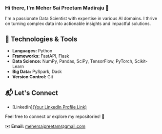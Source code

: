 ### Hi there, I'm Meher Sai Preetam Madiraju 👋

I'm a passionate Data Scientist with expertise in various AI domains. I thrive on turning complex data into actionable insights and impactful solutions.

## 🔧 Technologies & Tools

- **Languages:** Python
- **Frameworks:** FastAPI, Flask
- **Data Science:** NumPy, Pandas, SciPy, TensorFlow, PyTorch, Scikit-Learn
- **Big Data:** PySpark, Dask
- **Version Control:** Git

## 📬 Let's Connect

- [LinkedIn][(Your LinkedIn Profile Link)](https://www.linkedin.com/in/mehersaipreetam/)

Feel free to connect or explore my repositories! 🌟

✉️ **Email:** mehersaipreetam@gmail.com


<!--
**mehersaipreetam/mehersaipreetam** is a ✨ _special_ ✨ repository because its `README.md` (this file) appears on your GitHub profile.

Here are some ideas to get you started:

- 🔭 I’m currently working on ...
- 🌱 I’m currently learning ...
- 👯 I’m looking to collaborate on ...
- 🤔 I’m looking for help with ...
- 💬 Ask me about ...
- 📫 How to reach me: ...
- 😄 Pronouns: ...
- ⚡ Fun fact: ...
-->
